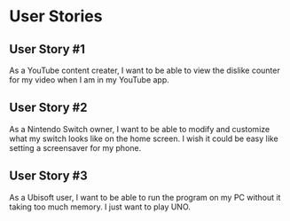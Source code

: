 # User Stories

## User Story #1
As a YouTube content creater, I want to be able to view the dislike counter for my video when I am in my YouTube app.
## User Story #2
As a Nintendo Switch owner, I want to be able to modify and customize what my switch looks like on the home screen. I wish it could be easy like setting a screensaver for my phone.

## User Story #3
As a Ubisoft user, I want to be able to run the program on my PC without it taking too much memory. I just want to play UNO.
